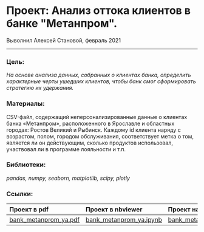 # Проект: Анализ оттока клиентов в банке "Метанпром".
Выволнил Алексей Становой, февраль 2021
***
### Цель:

_На основе анализа данных, собранных о клиентах банка, определить характерные черты ушедших клиентов, чтобы банк смог сформировать стратегию их удержания._

### Материалы:

CSV-файл, содержащий неперсонализированные данные о клиентах банка «Метанпром», расположенного в Ярославле и областных городах: Ростов Великий и Рыбинск.
Каждому id клиента наряду с возрастом, полом, городом обслуживания, соответствует метка о том, является ли он действующим, сколько продуктов использовал, участвовал ли в программе лояльности и т.п.

### Библиотеки:
*pandas, numpy, seaborn, matplotlib, scipy, plotly*

### Ссылки:
Проект в pdf | Проект в nbviewer | Проект на GitHub 
:---------------------- | :---------------------- | :---------------------- 
[bank_metanprom_ya.pdf](https://a-v-stanovoy.github.io/portfolio/analytics_bank_metanprom/bank_metanprom_ya.pdf) | [bank_metanprom_ya.ipynb](https://nbviewer.jupyter.org/github/a-v-stanovoy/portfolio/blob/main/analytics_bank_metanprom/bank_metanprom_ya.ipynb)| [bank_metanprom_ya.ipynb](https://github.com/a-v-stanovoy/portfolio/blob/main/analytics_bank_metanprom/bank_metanprom_ya.ipynb)

